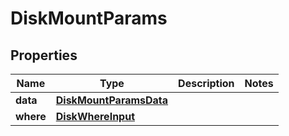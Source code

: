 

# DiskMountParams


## Properties

Name | Type | Description | Notes
------------ | ------------- | ------------- | -------------
**data** | [**DiskMountParamsData**](DiskMountParamsData.md) |  | 
**where** | [**DiskWhereInput**](DiskWhereInput.md) |  | 



